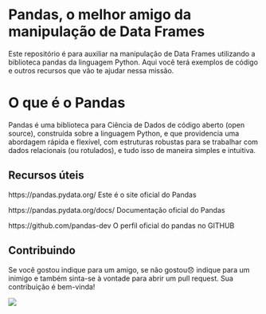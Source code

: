 <!DOCTYPE html>
<html>
  <head>
   
  </head>
  <body>
   
   
   <h1>Pandas, o melhor amigo da manipulação de Data Frames</h1>
    <p>Este repositório é para auxiliar na manipulação de Data Frames utilizando a biblioteca pandas da linguagem Python. Aqui você terá exemplos de código e outros recursos que vão te ajudar nessa missão.</p>
    
   <h1>O que é o Pandas</h1>
   <p>Pandas é uma biblioteca para Ciência de Dados de código aberto (open source), construída sobre a linguagem Python, e que providencia uma abordagem rápida e flexível, com estruturas robustas para se trabalhar com dados relacionais (ou rotulados), e tudo isso de maneira simples e intuitiva.</p>
  <h2>Recursos úteis </h2>
  <p>https://pandas.pydata.org/  Este é o site oficial do Pandas</p>
  <p>https://pandas.pydata.org/docs/ Documentação oficial do Pandas</p>
  <p>https://github.com/pandas-dev  O perfil oficial do pandas no GITHUB </p>
    
    
    
   <h2>Contribuindo</h2>

  <p>Se você gostou indique para um amigo, se não gostou😞 indique para um inimigo e também sinta-se à vontade para abrir um pull request. Sua contribuição é bem-vinda!</p>
 <img src= "https://img.freepik.com/vetores-premium/panda-bonito-usando-laptop_514170-399.jpg">
  </body>
</html>
